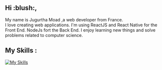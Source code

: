<h2>Hi :blush:,</h2>
My name is Jugurtha Moad ,a web developer from France. <br /> 
I love creating web applications. I'm using ReactJS and React Native for the Front End. NodeJs fort the Back End.
I enjoy learning new things and solve problems related to computer science.
  <br />
  <h2>My Skills : </h2> 
  
  

[![My Skills](https://skills.thijs.gg/icons?i=c,git,html,css,js,react,nodejs,tailwind,figma&theme=light)](https://skills.thijs.gg)

